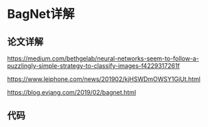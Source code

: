 BagNet详解
=========

## 论文详解

https://medium.com/bethgelab/neural-networks-seem-to-follow-a-puzzlingly-simple-strategy-to-classify-images-f4229317261f

https://www.leiphone.com/news/201902/kjHSWDmOWSY1GjUt.html

https://blog.evjang.com/2019/02/bagnet.html

## 代码


